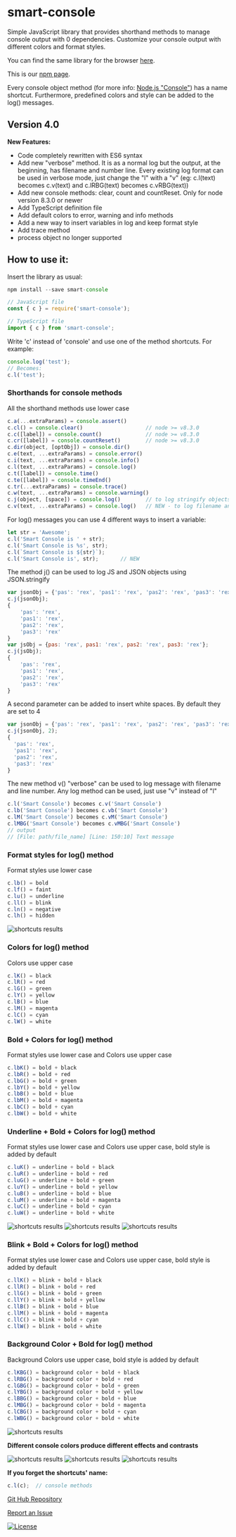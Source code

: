 # smart-console

Simple JavaScript library that provides shorthand methods to manage console output with 0 dependencies. Customize your console output with different colors and format styles.

You can find the same library for the browser [here](https://github.com/achille1789/smart-console).

This is our [npm page](https://www.npmjs.com/package/smart-console).

Every console object method (for more info: [Node.js "Console"](https://nodejs.org/api/console.html)) has a name shortcut. Furthermore, predefined colors and style can be added to the log() messages.

## Version 4.0
__New Features:__
* Code completely rewritten with ES6 syntax
* Add new "verbose" method. It is as a normal log but the output, at the beginning, has filename and number  line.
  Every existing log format can be used in verbose mode, just change the "l" with a "v"
  (eg: c.l(text) becomes c.v(text) and c.lRBG(text) becomes c.vRBG(text))
* Add new console methods: clear, count and countReset. Only for node version 8.3.0 or newer
* Add TypeScript definition file
* Add default colors to error, warning and info methods
* Add a new way to insert variables in log and keep format style
* Add trace method
* process object no longer supported

## How to use it:
Insert the library as usual:
```javascript
npm install --save smart-console
```
```javascript
// JavaScript file
const { c } = require('smart-console');

// TypeScript file
import { c } from 'smart-console';
```
Write 'c' instead of 'console' and use one of the method shortcuts. For example:
```javascript
console.log('test');
// Becomes:
c.l('test');
```
### Shorthands for console methods
All the shorthand methods use lower case
```javascript
c.a(...extraParams) = console.assert()
c.cl() = console.clear()                    // node >= v8.3.0
c.c([label]) = console.count()              // node >= v8.3.0
c.cr([label]) = console.countReset()        // node >= v8.3.0
c.dir(object, [optObj]) = console.dir()
c.e(text, ...extraParams) = console.error()
c.i(text, ...extraParams) = console.info()
c.l(text, ...extraParams) = console.log()
c.t([label]) = console.time()
c.te([label]) = console.timeEnd()
c.tr(...extraParams) = console.trace()
c.w(text, ...extraParams) = console.warning()
c.j(object, [space]) = console.log()        // to log stringify objects
c.v(text, ...extraParams) = console.log()   // NEW - to log filename and number line
```

For log() messages you can use 4 different ways to insert a variable:
```javascript
let str = 'Awesome';
c.l('Smart Console is ' + str);
c.l('Smart Console is %s', str);
c.l(`Smart Console is ${str}`);
c.l('Smart Console is', str);       // NEW
```

The method j() can be used to log JS and JSON objects using JSON.stringify
```javascript
var jsonObj = {'pas': 'rex', 'pas1': 'rex', 'pas2': 'rex', 'pas3': 'rex'};
c.j(jsonObj);
{
    'pas': 'rex',
    'pas1': 'rex',
    'pas2': 'rex',
    'pas3': 'rex'
}
var jsObj = {pas: 'rex', pas1: 'rex', pas2: 'rex', pas3: 'rex'};
c.j(jsObj);
{
    'pas': 'rex',
    'pas1': 'rex',
    'pas2': 'rex',
    'pas3': 'rex'
}
```
A second parameter can be added to insert white spaces. By default they are set to 4
```javascript
var jsonObj = {'pas': 'rex', 'pas1': 'rex', 'pas2': 'rex', 'pas3': 'rex'};
c.j(jsonObj, 2);
{
  'pas': 'rex',
  'pas1': 'rex',
  'pas2': 'rex',
  'pas3': 'rex'
}
```

The new method v() "verbose" can be used to log message with filename and line number.
Any log method can be used, just use "v" instead of "l"
```javascript
c.l('Smart Console') becomes c.v('Smart Console')
c.lb('Smart Console') becomes c.vb('Smart Console')
c.lM('Smart Console') becomes c.vM('Smart Console')
c.lMBG('Smart Console') becomes c.vMBG('Smart Console')
// output
// [File: path/file_name] [Line: 150:10] Text message
```

### Format styles for log() method
Format styles use lower case
```javascript
c.lb() = bold
c.lf() = faint
c.lu() = underline
c.ll() = blink
c.ln() = negative
c.lh() = hidden
```
![shortcuts results](img/2.png)

### Colors for log() method
Colors use upper case
```javascript
c.lK() = black
c.lR() = red
c.lG() = green
c.lY() = yellow
c.lB() = blue
c.lM() = magenta
c.lC() = cyan
c.lW() = white
```

### Bold + Colors for log() method
Format styles use lower case and Colors use upper case
```javascript
c.lbK() = bold + black
c.lbR() = bold + red
c.lbG() = bold + green
c.lbY() = bold + yellow
c.lbB() = bold + blue
c.lbM() = bold + magenta
c.lbC() = bold + cyan
c.lbW() = bold + white
```

### Underline + Bold + Colors for log() method
Format styles use lower case and Colors use upper case, bold style is added by default
```javascript
c.luK() = underline + bold + black
c.luR() = underline + bold + red
c.luG() = underline + bold + green
c.luY() = underline + bold + yellow
c.luB() = underline + bold + blue
c.luM() = underline + bold + magenta
c.luC() = underline + bold + cyan
c.luW() = underline + bold + white
```
![shortcuts results](img/3.png)
![shortcuts results](img/4.png)
![shortcuts results](img/5.png)

### Blink + Bold + Colors for log() method
Format styles use lower case and Colors use upper case, bold style is added by default
```javascript
c.llK() = blink + bold + black
c.llR() = blink + bold + red
c.llG() = blink + bold + green
c.llY() = blink + bold + yellow
c.llB() = blink + bold + blue
c.llM() = blink + bold + magenta
c.llC() = blink + bold + cyan
c.llW() = blink + bold + white
```

### Background Color + Bold for log() method
Background Colors use upper case, bold style is added by default
```javascript
c.lKBG() = background color + bold + black
c.lRBG() = background color + bold + red
c.lGBG() = background color + bold + green
c.lYBG() = background color + bold + yellow
c.lBBG() = background color + bold + blue
c.lMBG() = background color + bold + magenta
c.lCBG() = background color + bold + cyan
c.lWBG() = background color + bold + white
```
![shortcuts results](img/6.png)

__Different console colors produce different effects and contrasts__

![shortcuts results](img/7.png)
![shortcuts results](img/8.png)
![shortcuts results](img/9.png)

__If you forget the shortcuts' name:__
```javascript
c.l(c);  // console methods
```

[Git Hub Repository](https://github.com/achille1789/smart-console-nodejs)

[Report an Issue](https://github.com/achille1789/smart-console-nodejs/issues)

[![License](https://img.shields.io/badge/License-MIT-yellowgreen.svg?style=flat-square)](https://github.com/achille1789/smart-console-nodejs/blob/master/LICENSE)
